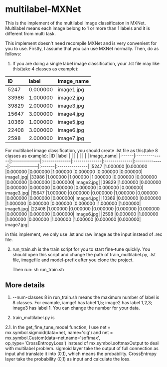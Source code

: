 # multilabel-MXNet
This is the implement of the multilabel image classificaton in MXNet. Multilabel means each image belong to 1 or more than 1 labels and it is different from multi task.

This implement doesn't need recompile MXNet and is very convenient for you to use. Firstly, I assume that you can use MXNet normally. Then, do as follows:

 1. If you are doing a single label image classification, your .lst file may like this(take 4 classes as example):

|ID	|label   |      image_name|
|:------|:-------|:---------------| 
|5247	|0.000000|	image1.jpg|
|33986	|1.000000|	image2.jpg|
|39829	|2.000000|	image3.jpg|
|15647	|3.000000|	image4.jpg|
|10369	|1.000000|	image5.jpg|
|22408	|3.000000|	image6.jpg|
|2598	|2.000000|	image7.jpg|

For multilabel image classification, you should create .lst file as this(take 8 classes as example):
|ID	|label   	|		|		|		|		|		|		|	 |      image_name|
|:------|:--------------|:--------------|:--------------|:--------------|:--------------|:--------------|:--------------|:-------|:---------------|
|5247	|1.000000	|0.000000	|0.000000	|0.000000	|1.000000	|0.000000	|0.000000	|0.000000|	image1.jpg|
|33986	|1.000000	|1.000000	|1.000000	|0.000000	|0.000000	|0.000000	|0.000000	|0.000000|	image2.jpg|
|39829	|1.000000	|0.000000	|0.000000	|0.000000	|0.000000	|0.000000	|0.000000	|0.000000|	image3.jpg|
|15647	|1.000000	|0.000000	|0.000000	|1.000000	|0.000000	|0.000000	|0.000000	|0.000000|	image4.jpg|
|10369	|0.000000	|0.000000	|1.000000	|0.000000	|0.000000	|0.000000	|1.000000	|1.000000|	image5.jpg|
|22408	|1.000000	|0.000000	|0.000000	|0.000000	|0.000000	|0.000000	|0.000000	|0.000000|	image6.jpg|
|2598	|0.000000	|1.000000	|1.000000	|0.000000	|1.000000	|1.000000	|0.000000	|0.000000|	image7.jpg|

in this implement, we only use .lst and raw image as the input instead of .rec file.



2. run_train.sh is the train script for you to start fine-tune quickly. You should open this script and change the path of train_multilabel.py, .lst file, imagefile and model-prefix after you clone the project.

   Then run: 
   sh run_train.sh

## More details

1. --num-classes 8 in run_train.sh means the maximum number of label is 8 classes. For example, iamge1 has label 1,5; image2 has label 1,2,3; image3 has label 1. You can change the number for your data.

2. train_multilabel.py is 

2.1. In the get_fine_tune_model function, I use net = mx.symbol.sigmoid(data=net, name='sig') and net = mx.symbol.Custom(data=net,name='softmax', op_type='CrossEntropyLoss') instead of mx.symbol.softmaxOutput to deal with multilabel problem. sigmoid layer take the output of full connection as input ahd translate it into (0,1), which means the probability. CrossEntropy layer take the probability (0,1) as input and calculate the loss.


